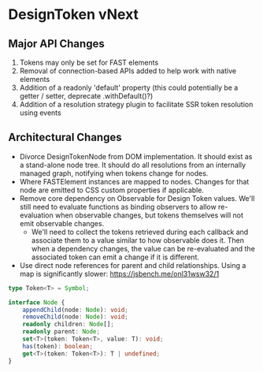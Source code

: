 # DesignToken vNext
## Major API Changes
1. Tokens may only be set for FAST elements
2. Removal of connection-based APIs added to help work with native elements
3. Addition of a readonly 'default' property (this could potentially be a getter / setter, deprecate .withDefault()?)
4. Addition of a resolution strategy plugin to facilitate SSR token resolution using events

## Architectural Changes
- Divorce DesignTokenNode from DOM implementation. It should exist as a stand-alone node tree. It should do all resolutions from an internally managed graph, notifying when tokens change for nodes.
- Where FASTElement instances are mapped to nodes. Changes for that node are emitted to CSS custom properties if applicable.
- Remove core dependency on Observable for Design Token values. We'll still need to evaluate functions as binding observers to allow re-evaluation when observable changes, but tokens themselves will not emit observable changes.
    - We'll need to collect the tokens retrieved during each callback and associate them to a value similar to how observable does it. Then when a dependency changes, the value can be re-evaluated and the associated token can emit a change if it is different.
- Use direct node references for parent and child relationships. Using a map is significantly slower: https://jsbench.me/onl31wsw32/1

```ts
type Token<T> = Symbol;

interface Node {
    appendChild(node: Node): void;
    removeChild(node: Node): void;
    readonly children: Node[];
    readonly parent: Node;
    set<T>(token: Token<T>, value: T): void;
    has(token): boolean;
    get<T>(token: Token<T>): T | undefined;
}
```